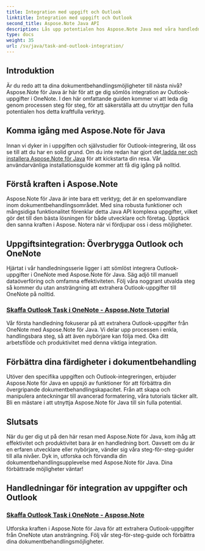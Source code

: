 ```yaml
---
title: Integration med uppgift och Outlook
linktitle: Integration med uppgift och Outlook
second_title: Aspose.Note Java API
description: Lås upp potentialen hos Aspose.Note Java med våra handledningar om att integrera Outlook-uppgifter i OneNote. Öka dina färdigheter i dokumentbehandling med våra handledningar.
type: docs
weight: 35
url: /sv/java/task-and-outlook-integration/
---
```


## Introduktion

Är du redo att ta dina dokumentbehandlingsmöjligheter till nästa nivå? Aspose.Note för Java är här för att ge dig sömlös integration av Outlook-uppgifter i OneNote. I den här omfattande guiden kommer vi att leda dig genom processen steg för steg, för att säkerställa att du utnyttjar den fulla potentialen hos detta kraftfulla verktyg.

## Komma igång med Aspose.Note för Java

 Innan vi dyker in i uppgiften och självstudier för Outlook-integrering, låt oss se till att du har en solid grund. Om du inte redan har gjort det,[ladda ner och installera Aspose.Note för Java](https://releases.aspose.com/note/java/) för att kickstarta din resa. Vår användarvänliga installationsguide kommer att få dig igång på nolltid.

## Förstå kraften i Aspose.Note

Aspose.Note för Java är inte bara ett verktyg; det är en spelomvandlare inom dokumentbehandlingsområdet. Med sina robusta funktioner och mångsidiga funktionalitet förenklar detta Java API komplexa uppgifter, vilket gör det till den bästa lösningen för både utvecklare och företag. Upptäck den sanna kraften i Aspose. Notera när vi fördjupar oss i dess möjligheter.

## Uppgiftsintegration: Överbrygga Outlook och OneNote

Hjärtat i vår handledningsserie ligger i att sömlöst integrera Outlook-uppgifter i OneNote med Aspose.Note för Java. Säg adjö till manuell dataöverföring och omfamna effektiviteten. Följ våra noggrant utvalda steg så kommer du utan ansträngning att extrahera Outlook-uppgifter till OneNote på nolltid.

### [Skaffa Outlook Task i OneNote - Aspose.Note Tutorial](./get-outlook-task/)

Vår första handledning fokuserar på att extrahera Outlook-uppgifter från OneNote med Aspose.Note för Java. Vi delar upp processen i enkla, handlingsbara steg, så att även nybörjare kan följa med. Öka ditt arbetsflöde och produktivitet med denna viktiga integration.

## Förbättra dina färdigheter i dokumentbehandling

Utöver den specifika uppgiften och Outlook-integreringen, erbjuder Aspose.Note för Java en uppsjö av funktioner för att förbättra din övergripande dokumentbehandlingskapacitet. Från att skapa och manipulera anteckningar till avancerad formatering, våra tutorials täcker allt. Bli en mästare i att utnyttja Aspose.Note för Java till sin fulla potential.

## Slutsats

När du ger dig ut på den här resan med Aspose.Note för Java, kom ihåg att effektivitet och produktivitet bara är en handledning bort. Oavsett om du är en erfaren utvecklare eller nybörjare, vänder sig våra steg-för-steg-guider till alla nivåer. Dyk in, utforska och förvandla din dokumentbehandlingsupplevelse med Aspose.Note för Java. Dina förbättrade möjligheter väntar!
## Handledningar för integration av uppgifter och Outlook
### [Skaffa Outlook Task i OneNote - Aspose.Note](./get-outlook-task/)
Utforska kraften i Aspose.Note för Java för att extrahera Outlook-uppgifter från OneNote utan ansträngning. Följ vår steg-för-steg-guide och förbättra dina dokumentbehandlingsmöjligheter.